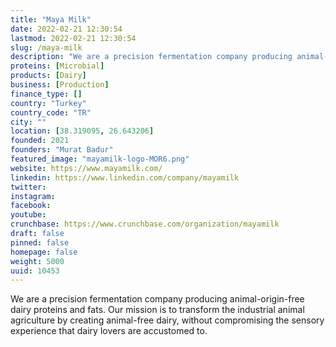 ```yaml
---
title: "Maya Milk"
date: 2022-02-21 12:30:54
lastmod: 2022-02-21 12:30:54
slug: /maya-milk
description: "We are a precision fermentation company producing animal-origin-free dairy proteins and fats. Our mission is to transform the industrial animal agriculture by creating animal-free dairy, without compromising the sensory experience that dairy lovers are accustomed to."
proteins: [Microbial]
products: [Dairy]
business: [Production]
finance_type: []
country: "Turkey"
country_code: "TR"
city: ""
location: [38.319095, 26.643206]
founded: 2021
founders: "Murat Badur"
featured_image: "mayamilk-logo-MOR6.png"
website: https://www.mayamilk.com/
linkedin: https://www.linkedin.com/company/mayamilk
twitter: 
instagram: 
facebook: 
youtube: 
crunchbase: https://www.crunchbase.com/organization/mayamilk
draft: false
pinned: false
homepage: false
weight: 5000
uuid: 10453
---
```

We are a precision fermentation company producing animal-origin-free dairy proteins and fats. Our mission is to transform the industrial animal agriculture by creating animal-free dairy, without compromising the sensory experience that dairy lovers are accustomed to.
